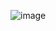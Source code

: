 ![image](https://user-images.githubusercontent.com/34960418/160235615-b1818067-0569-4042-a616-056d6d619133.png)

